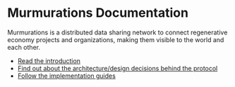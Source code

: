# Murmurations Documentation

Murmurations is a distributed data sharing network to connect regenerative economy projects and organizations, making them visible to the world and each other.

- [Read the introduction](about/introduction)
- [Find out about the architecture/design decisions behind the protocol](about/architecture)
- [Follow the implementation guides](guides)
